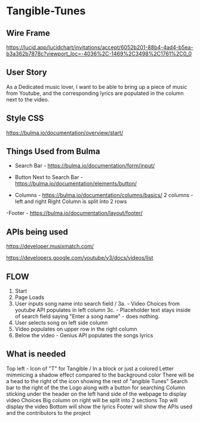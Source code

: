 # Tangible-Tunes




## Wire Frame

https://lucid.app/lucidchart/invitations/accept/6052b201-88b4-4ad4-b5ea-b3a362b7878c?viewport_loc=-4036%2C-1469%2C3498%2C1761%2C0_0




## User Story

 As a Dedicated music lover, I want to be able to bring up a piece of music from Youtube, and the corresponding lyrics are populated in the column next to the video. 

 ## Style CSS

 https://bulma.io/documentation/overview/start/


## Things Used from Bulma

- Search Bar - https://bulma.io/documentation/form/input/
- Button Next to Search Bar - https://bulma.io/documentation/elements/button/


- Columns - https://bulma.io/documentation/columns/basics/
2 columns - left and right 
Right Column is split into 2 rows

-Footer - https://bulma.io/documentation/layout/footer/







 ## APIs being used

https://developer.musixmatch.com/

https://developers.google.com/youtube/v3/docs/videos/list

## FLOW
1. Start
2. Page Loads
3. User inputs song name into search field <Y>/<N>
    3a. <Y> - Video Choices from youtube API populates in left column
    3c. <N> - Placeholder text stays inside of search field saying "Enter a song name" - does nothing.
4. User selects song on left side column 
5. Video populates on upper row in the right column
6. Below the video - Genius API populates the songs lyrics



## What is needed

Top left - Icon of "T" for Tangible / In a block or just a colored Letter mimmicing a shadow effect compared to the background color
There will be a head to the right of the icon showing the rest of "angible Tunes"
Search bar to the right of the the Logo along with a button for searching
Column sticking under the header on the left hand side of the webpage to display video Choices
Big column on right will be split into 2 sections 
    Top will display the video
    Bottom will show the lyrics
Footer will show the APIs used and the contributors to the project




